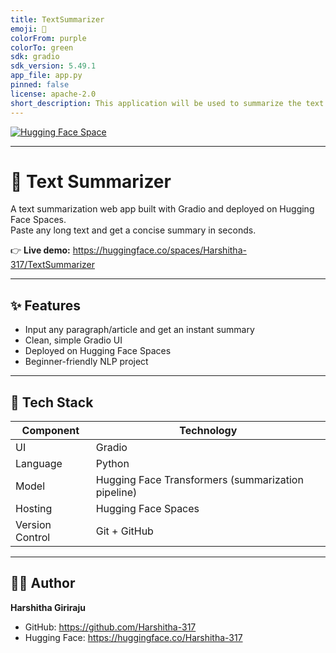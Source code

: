 ```yaml
---
title: TextSummarizer
emoji: 🐠
colorFrom: purple
colorTo: green
sdk: gradio
sdk_version: 5.49.1
app_file: app.py
pinned: false
license: apache-2.0
short_description: This application will be used to summarize the text
---
```


[![Hugging Face Space](https://img.shields.io/badge/%F0%9F%A4%97%20Try%20Live%20Demo%20on-Hugging%20Face-yellow?style=for-the-badge)](https://huggingface.co/spaces/Harshitha-317/TextSummarizer)

---

# 🧠 Text Summarizer

A text summarization web app built with Gradio and deployed on Hugging Face Spaces.  
Paste any long text and get a concise summary in seconds.

👉 **Live demo:** https://huggingface.co/spaces/Harshitha-317/TextSummarizer

---

## ✨ Features
- Input any paragraph/article and get an instant summary  
- Clean, simple Gradio UI  
- Deployed on Hugging Face Spaces  
- Beginner-friendly NLP project

---

## 🧰 Tech Stack
| Component | Technology |
|---|---|
| UI | Gradio |
| Language | Python |
| Model | Hugging Face Transformers (summarization pipeline) |
| Hosting | Hugging Face Spaces |
| Version Control | Git + GitHub |



---

## 👩‍💻 Author
**Harshitha Giriraju**  
- GitHub: https://github.com/Harshitha-317  
- Hugging Face: https://huggingface.co/Harshitha-317
